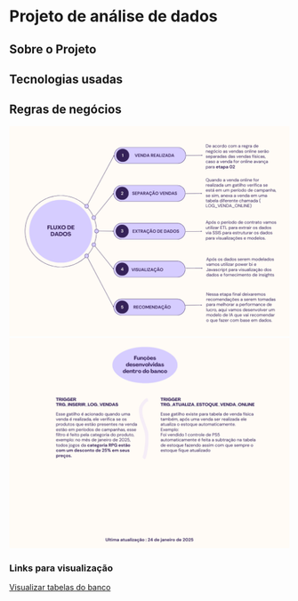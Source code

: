 # Projeto de análise de dados



## Sobre o Projeto


## Tecnologias usadas







## Regras de negócios
![Fluxo](https://github.com/DanielBorbafs/data-science-study/blob/main/notebooks/Nextplay-ecommerce/imgs/fluxo.png)
![Funções](https://github.com/DanielBorbafs/data-science-study/blob/main/notebooks/Nextplay-ecommerce/imgs/funcoes.png)




### Links para visualização
[Visualizar tabelas do banco](https://github.com/DanielBorbafs/data-science-study/blob/main/notebooks/Nextplay-ecommerce/imgs/databaseNextplay.png)